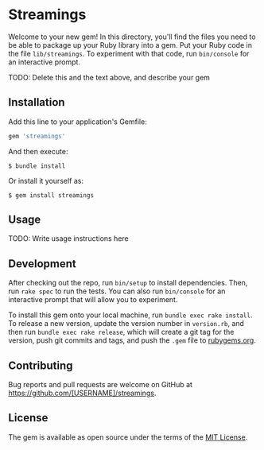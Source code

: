# Streamings

Welcome to your new gem! In this directory, you'll find the files you need to be able to package up your Ruby library into a gem. Put your Ruby code in the file `lib/streamings`. To experiment with that code, run `bin/console` for an interactive prompt.

TODO: Delete this and the text above, and describe your gem

## Installation

Add this line to your application's Gemfile:

```ruby
gem 'streamings'
```

And then execute:

    $ bundle install

Or install it yourself as:

    $ gem install streamings

## Usage

TODO: Write usage instructions here

## Development

After checking out the repo, run `bin/setup` to install dependencies. Then, run `rake spec` to run the tests. You can also run `bin/console` for an interactive prompt that will allow you to experiment.

To install this gem onto your local machine, run `bundle exec rake install`. To release a new version, update the version number in `version.rb`, and then run `bundle exec rake release`, which will create a git tag for the version, push git commits and tags, and push the `.gem` file to [rubygems.org](https://rubygems.org).

## Contributing

Bug reports and pull requests are welcome on GitHub at https://github.com/[USERNAME]/streamings.


## License

The gem is available as open source under the terms of the [MIT License](https://opensource.org/licenses/MIT).
